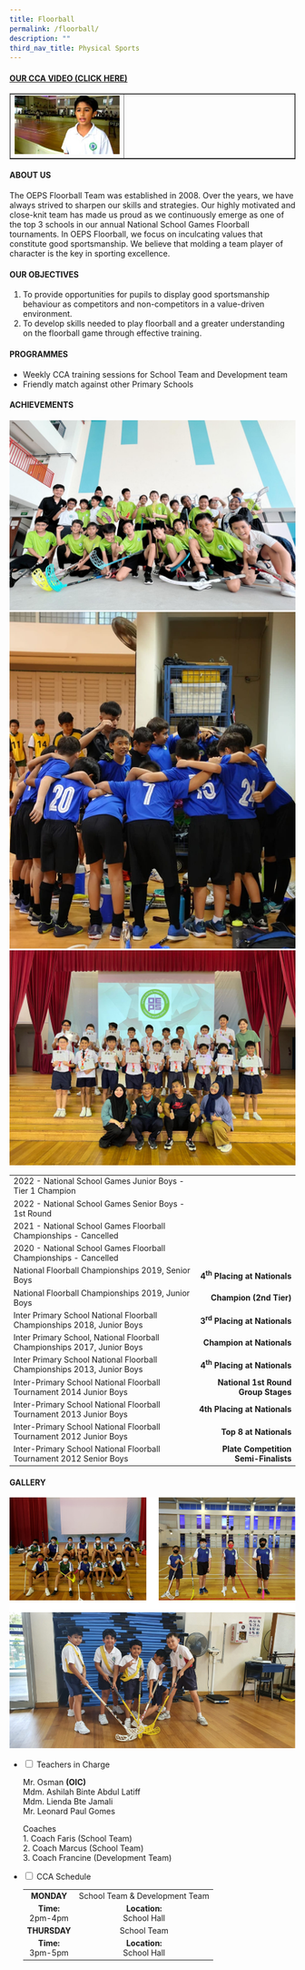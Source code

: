 ```yaml
---
title: Floorball
permalink: /floorball/
description: ""
third_nav_title: Physical Sports
---
```

<h4><strong><a title="Our CCA Video (Click here)" href="https://drive.google.com/file/d/1-Nne62hGCc7DxhgcvKGOIROL6Ce3y7GK/view" target="_blank" rel="noopener">OUR CCA VIDEO (CLICK HERE)</a></strong></h4>
<table style="border-collapse: collapse; width: 100%;" border="1">
<tbody>
<tr>
<td style="width: 40%;"><a href="https://drive.google.com/file/d/1-Nne62hGCc7DxhgcvKGOIROL6Ce3y7GK/view"><img src="/images/fb1.jpg"></a></td>
<td style="width: 60%;">&nbsp;</td>
</tr>
</tbody>
</table>
<h4><strong>ABOUT US</strong></h4>
<p>The OEPS Floorball Team was established in 2008. Over the years, we have always strived to sharpen our skills and strategies. Our highly motivated and close-knit team has made us proud as we continuously emerge as one of the top 3 schools in our annual National School Games Floorball tournaments. In OEPS Floorball, we focus on inculcating values that constitute good sportsmanship. We believe that molding a team player of character is the key in sporting excellence.</p>
<h4><strong>OUR OBJECTIVES</strong></h4>
<ol>
<li>To provide opportunities for pupils to display good sportsmanship behaviour as competitors and non-competitors in a value-driven environment.</li>
<li>To develop skills needed to play floorball and a greater understanding on the floorball game through effective training.</li>
</ol>
<h4><strong>PROGRAMMES</strong></h4>
<ul>
<li aria-level="1">Weekly CCA training sessions for School Team and Development team&nbsp;</li>
<li aria-level="1">Friendly match against other Primary Schools</li>
</ul>
<h4><strong>ACHIEVEMENTS</strong></h4>
<img src="/images/floorball_1.jpg"><br><img src="/images/floorball_2.jpg"><br><img src="/images/floorball_3.jpg"><table>
<tbody>
<tr>
	</tr><tr>
	
<td>2022 - National School Games Junior Boys - Tier 1 Champion</td>
<td>&nbsp;</td>
</tr>
<tr><td>2022 - National School Games Senior Boys - 1st Round</td>
<td>&nbsp;</td>
	




</tr>
	<tr>
	
<td>2021 - National School Games Floorball Championships - Cancelled</td>
<td>&nbsp;</td>
</tr>
<tr>
<td>2020 - National School Games Floorball Championships - Cancelled</td>
<td>&nbsp;</td>
</tr>
<tr>
<td>National Floorball Championships 2019, Senior Boys</td>
<td style="text-align: right;"><strong> 4<sup>th</sup>&nbsp;Placing at Nationals</strong></td>
</tr>
<tr>
<td>National Floorball Championships 2019, Junior Boys</td>
<td style="text-align: right;"><strong> Champion (2nd Tier)</strong></td>
</tr>
<tr>
<td>Inter Primary School National Floorball Championships 2018, Junior Boys</td>
<td style="text-align: right;"><strong> 3<sup>rd</sup>&nbsp;Placing at Nationals</strong></td>
</tr>
<tr>
<td>Inter Primary School, National Floorball Championships 2017, Junior Boys</td>
<td style="text-align: right;"><strong> Champion at Nationals</strong></td>
</tr>
<tr>
<td>Inter Primary School National Floorball Championships 2013, Junior Boys</td>
<td style="text-align: right;"><strong> 4<sup>th</sup>&nbsp;Placing at Nationals</strong></td>
</tr>
<tr>
<td>Inter-Primary School National Floorball Tournament 2014 Junior Boys</td>
<td style="text-align: right;"><strong>&nbsp;National 1st Round Group Stages</strong></td>
</tr>
<tr>
<td>Inter-Primary School National Floorball Tournament 2013 Junior Boys</td>
<td style="text-align: right;"><strong>4th Placing at Nationals</strong></td>
</tr>
<tr>
<td>Inter-Primary School National Floorball Tournament 2012 Junior Boys</td>
<td style="text-align: right;"><strong>Top 8 at Nationals</strong></td>
</tr>
<tr>
<td>Inter-Primary School National Floorball Tournament 2012 Senior Boys</td>
<td style="text-align: right;"><strong>Plate Competition Semi-Finalists</strong></td>
</tr>
</tbody>
</table>
<h4><strong>GALLERY</strong></h4>
<img src="/images/fb2.png">
<ul class="jekyllcodex_accordion">
<li><input id="accordion1" type="checkbox"> <label for="accordion1">Teachers in Charge</label>
<div>
<p>Mr. Osman&nbsp;<strong>(OIC)<br></strong>Mdm. Ashilah Binte Abdul Latiff<br>Mdm. Lienda Bte Jamali<br>Mr. Leonard Paul Gomes</p><p>Coaches<br>1. Coach Faris (School Team)<br>2. Coach Marcus (School Team)<br>3. Coach Francine (Development Team)<br>
</p></div>
</li>
<li><input id="accordion2" type="checkbox"> <label for="accordion2">CCA Schedule</label>
<div>
<table>
<tbody>
<tr>
<td style="text-align: center;"><strong>MONDAY</strong></td>
<td style="text-align: center;">School Team &amp; Development Team</td>
</tr>
<tr>
<td style="text-align: center;"><strong>Time:<br></strong>2pm-4pm</td>
<td style="text-align: center;"><strong>Location:<br></strong>School Hall</td>
</tr>
<tr>
<td style="text-align: center;"><strong>THURSDAY</strong></td>
<td style="text-align: center;">School Team</td>
</tr>
<tr>
<td style="text-align: center;"><strong>Time:<br></strong>3pm-5pm</td>
<td style="text-align: center;"><strong>Location:<br></strong>School Hall</td>
</tr>
</tbody>
</table>
</div>
</li>
</ul>